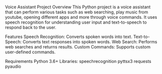 
Voice Assistant Project
Overview
This Python project is a voice assistant that can perform various tasks such as web searching, play music from youtube, opening different apps and more through voice commands. It uses speech recognition for understanding user input and text-to-speech to respond back to the user.

Features
Speech Recognition: Converts spoken words into text.
Text-to-Speech: Converts text responses into spoken words.
Web Search: Performs web searches and returns results.
Custom Commands: Supports custom user-defined commands.

Requirements
Python 3.6+
Libraries:
speechrecognition
pyttsx3
requests
pyaudio
